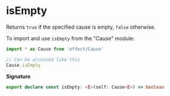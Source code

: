 # isEmpty

Returns `true` if the specified cause is empty, `false` otherwise.

To import and use `isEmpty` from the "Cause" module:

```ts
import * as Cause from 'effect/Cause'

// Can be accessed like this
Cause.isEmpty
```

**Signature**

```ts
export declare const isEmpty: <E>(self: Cause<E>) => boolean
```
